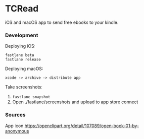 # TCRead

iOS and macOS app to send free ebooks to your kindle.

### Development

Deploying iOS:

```
fastlane beta
fastlane release
```

Deploying macOS:

```
xcode -> archive -> distribute app
```

Take screenshots:

1. `fastlane snapshot`
1. Open ./fastlane/screenshots and upload to app store connect

### Sources

App icon https://openclipart.org/detail/107089/open-book-01-by-anonymous
